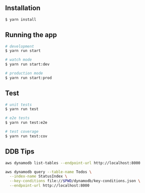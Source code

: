 ## Installation

```bash
$ yarn install
```

## Running the app

```bash
# development
$ yarn run start

# watch mode
$ yarn run start:dev

# production mode
$ yarn run start:prod
```

## Test

```bash
# unit tests
$ yarn run test

# e2e tests
$ yarn run test:e2e

# test coverage
$ yarn run test:cov
```

## DDB Tips

```sh
aws dynamodb list-tables --endpoint-url http://localhost:8000

aws dynamodb query --table-name Todos \
  --index-name StatusIndex \
  --key-conditions file://$PWD/dynamodb/key-conditions.json \
  --endpoint-url http://localhost:8000 
```